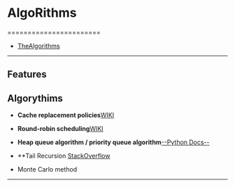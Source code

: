 # AlgoRithms
=======================


- [TheAlgorithms](https://github.com/TheAlgorithms/Python)

-----------------------------------------------------------------------------------------------------

## Features


## Algorythims


- **Cache replacement policies**[WIKI](https://en.wikipedia.org/wiki/Cache_replacement_policies#Least_recently_used_(LRU))
- **Round-robin scheduling**[WIKI](https://en.wikipedia.org/wiki/Round-robin_scheduling)

- **Heap queue algorithm / priority queue algorithm**[--Python Docs--](https://docs.python.org/3/library/heapq.html#heapq.nsmallest)

- **Tail Recursion [StackOverflow](https://stackoverflow.com/questions/33923/what-is-tail-recursion)

- Monte Carlo method



-----------------------------------------------------------------------------------------------------